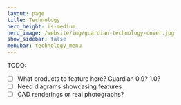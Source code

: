 ```yaml
---
layout: page
title: Technology
hero_height: is-medium
hero_image: /website/img/guardian-technology-cover.jpg
show_sidebar: false
menubar: technology_menu
---
```


TODO:
- [ ] What products to feature here?  Guardian 0.9? 1.0?
- [ ] Need diagrams showcasing features
- [ ] CAD renderings or real photographs?